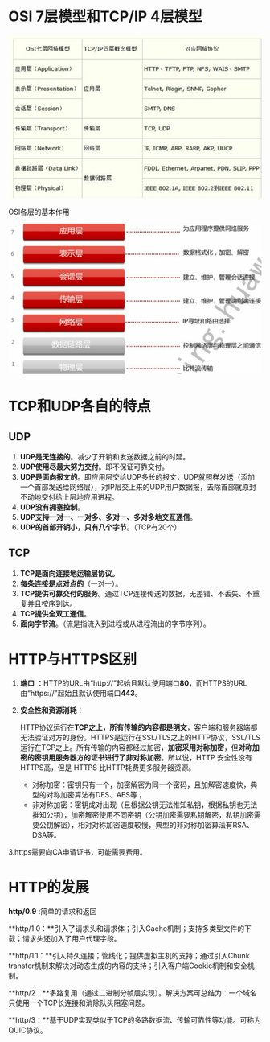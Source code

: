 # OSI 7层模型和TCP/IP 4层模型

![image-20210717131511338](../source/images/%E8%AE%A1%E7%AE%97%E6%9C%BA%E7%BD%91%E7%BB%9C/image-20210717131511338.png)

OSI各层的基本作用

![image-20210717131607860](../source/images/%E8%AE%A1%E7%AE%97%E6%9C%BA%E7%BD%91%E7%BB%9C/image-20210717131607860.png)



# TCP和UDP各自的特点

## UDP

1. **UDP是无连接的**。减少了开销和发送数据之前的时延。
2. **UDP使用尽最大努力交付**。即不保证可靠交付。
3. **UDP是面向报文的**。即应用层交给UDP多长的报文，UDP就照样发送（添加一个首部发送给网络层），对IP层交上来的UDP用户数据报，去除首部就原封不动地交付给上层地应用进程。
4. **UDP没有拥塞控制**。
5. **UDP支持一对一、一对多、多对一、多对多地交互通信**。
6. **UDP的首部开销小，只有八个字节**。（TCP有20个）

## TCP

1. **TCP是面向连接地运输层协议。**
2. **每条连接是点对点的**（一对一）。
3. **TCP提供可靠交付的服务**。通过TCP连接传送的数据，无差错、不丢失、不重复并且按序到达。
4. **TCP提供全双工通信**。
5. **面向字节流**。（流是指流入到进程或从进程流出的字节序列）。

# HTTP与HTTPS区别

1. **端口** ：HTTP的URL由“http://”起始且默认使用端口**80**，而HTTPS的URL由“https://”起始且默认使用端口**443**。

2. **安全性和资源消耗**：

   HTTP协议运行在**TCP之上，所有传输的内容都是明文**，客户端和服务器端都无法验证对方的身份。HTTPS是运行在SSL/TLS之上的HTTP协议，SSL/TLS 运行在TCP之上。所有传输的内容都经过加密，**加密采用对称加密**，但**对称加密的密钥用服务器方的证书进行了非对称加密**。所以说，HTTP 安全性没有 HTTPS高，但是 HTTPS 比HTTP耗费更多服务器资源。

   - 对称加密：密钥只有一个，加密解密为同一个密码，且加解密速度快，典型的对称加密算法有DES、AES等；
   - 非对称加密：密钥成对出现（且根据公钥无法推知私钥，根据私钥也无法推知公钥），加密解密使用不同密钥（公钥加密需要私钥解密，私钥加密需要公钥解密），相对对称加密速度较慢，典型的非对称加密算法有RSA、DSA等。

3.https需要向CA申请证书，可能需要费用。

# HTTP的发展

**http/0.9** :简单的请求和返回

**http/1.0：**引入了请求头和请求体；引入Cache机制；支持多类型文件的下载；请求头还加入了用户代理字段。

**http/1.1：**引入持久连接；管线化；提供虚拟主机的支持；通过引入Chunk transfer机制来解决对动态生成的内容的支持；引入客户端Cookie机制和安全机制。

**http/2：**多路复用（通过二进制分帧层实现）。解决方案可总结为：一个域名只使用一个TCP长连接和消除队头阻塞问题。

**http/3：**基于UDP实现类似于TCP的多路数据流、传输可靠性等功能。可称为QUIC协议。